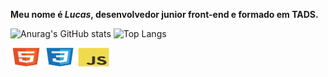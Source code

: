 **Meu nome é *Lucas*, desenvolvedor junior front-end e formado em TADS.**

![Anurag's GitHub stats](https://github-readme-stats.vercel.app/api?username=lucaswyassumoto&theme=swift&show_icons=true)
![Top Langs](https://github-readme-stats.vercel.app/api/top-langs/?username=lucaswyassumoto&layout=compact&theme=default)

<div>
  <img align="center" alt="HTML" height="30" width="50" src="https://raw.githubusercontent.com/devicons/devicon/master/icons/html5/html5-original.svg">
  <img align="center" alt="CSS" height="30" width="50" src="https://raw.githubusercontent.com/devicons/devicon/master/icons/css3/css3-original.svg">
  <img align="center" alt="Js" height="30" width="50" src="https://raw.githubusercontent.com/devicons/devicon/master/icons/javascript/javascript-original.svg">
</div>
